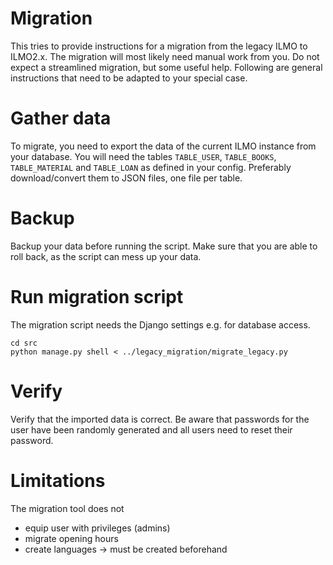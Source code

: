 # Migration

This tries to provide instructions for a migration from the legacy ILMO to ILMO2.x.
The migration will most likely need manual work from you. Do not expect a streamlined migration, but some useful help.
Following are general instructions that need to be adapted to your special case.

# Gather data

To migrate, you need to export the data of the current ILMO instance from your database. You will need the tables `TABLE_USER`, 
`TABLE_BOOKS`, `TABLE_MATERIAL` and `TABLE_LOAN` as defined in your config.
Preferably download/convert them to JSON files, one file per table.

# Backup

Backup your data before running the script. Make sure that you are able to roll back, as the script can mess up your data.

# Run migration script

The migration script needs the Django settings e.g. for database access.

```shell
cd src
python manage.py shell < ../legacy_migration/migrate_legacy.py
```

# Verify

Verify that the imported data is correct. Be aware that passwords for the user have been randomly generated
and all users need to reset their password.

# Limitations

The migration tool does not

* equip user with privileges (admins)
* migrate opening hours
* create languages -> must be created beforehand